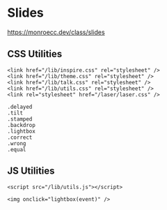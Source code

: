 # Slides
https://monroecc.dev/class/slides


## CSS Utilities

```
<link href="/lib/inspire.css" rel="stylesheet" />
<link href="/lib/theme.css" rel="stylesheet" />
<link href="/lib/talk.css" rel="stylesheet" />
<link href="/lib/utils.css" rel="stylesheet" />
<link rel="stylesheet" href="/laser/laser.css" />
```

```
.delayed
.tilt
.stamped
.backdrop
.lightbox
.correct
.wrong
.equal
```
## JS Utilities

```
<script src="/lib/utils.js"></script>
````

```
<img onclick="lightbox(event)" />
```